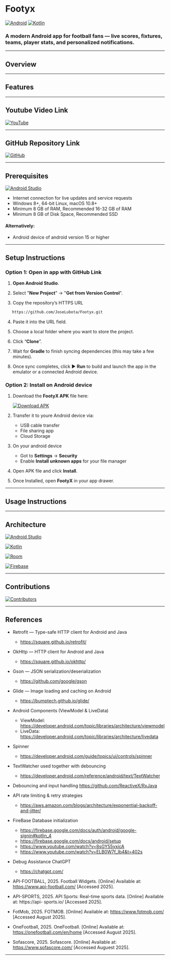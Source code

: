 # Footyx

[![Android](https://img.shields.io/badge/Platform-Android-green?logo=android)](https://developer.android.com)
[![Kotlin](https://img.shields.io/badge/Language-Kotlin-7f52ff?logo=kotlin&logoColor=white)](https://kotlinlang.org)

### A modern Android app for football fans — live scores, fixtures, teams, player stats, and personalized notifications.

---

## Overview


---

## Features


---

## Youtube Video Link

[![YouTube](https://img.shields.io/badge/YouTube-FF0000?style=for-the-badge&logo=youtube&logoColor=white)](https://youtu.be/tCIi9OMZbTI?si=Z-TLOk4fMyji5b2s)

---

## GitHub Repository Link

[![GitHub](https://img.shields.io/badge/GitHub-181717?style=for-the-badge&logo=github&logoColor=white)](https://github.com/JoseLubota/Footyx.git)

---

## Prerequisites

[![Android Studio](https://img.shields.io/badge/Android%20Studio-3DDC84?style=for-the-badge&logo=androidstudio&logoColor=white)](https://developer.android.com/studio)
* Internet connection for live updates and service requests
* Windows 8+, 64-bit Linux, macOS 10.8+
* Minimum 8 GB of RAM, Recommended 16-32 GB of RAM
* Minimum 8 GB of Disk Space, Recommended SSD
#### Alternatively:
* Android device of android version 15 or higher

---

## Setup Instructions

### Option 1: Open in app with GitHub Link

1. **Open Android Studio**.

2. Select "**New Project**" → "**Get from Version Control**".

3. Copy the repository’s HTTPS URL

```bash
   https://github.com/JoseLubota/Footyx.git
```

4. Paste it into the URL field.

5. Choose a local folder where you want to store the project.

6. Click “**Clone**”.

7. Wait for **Gradle** to finish syncing dependencies (this may take a few minutes).

8. Once sync completes, click ▶ **Run** to build and launch the app in the emulator or a connected Android device.

### Option 2: Install on Android device

1. Download the **FootyX APK** file here:

      [![Download APK](https://img.shields.io/badge/Download-APK-green?style=for-the-badge&logo=android&logoColor=white)](https://github.com/YourUsername/Footyx/releases/latest/download/footyx.apk)

2. Transfer it to youre Android device via:
   * USB cable transfer
   * File sharing app
   * Cloud Storage
3. On your android device
   * Got to **Settings** → **Security**
   * Enable **Install unknown apps** for your file manager
4. Open APK file and click **Install**.
5. Once Installed, open **FootyX** in your app drawer.

---

## Usage Instructions


---

## Architecture

[![Android Studio](https://img.shields.io/badge/Android%20Studio-3DDC84?style=for-the-badge&logo=androidstudio&logoColor=white)](https://developer.android.com/studio)

[![Kotlin](https://img.shields.io/badge/Kotlin-7F52FF?style=for-the-badge&logo=kotlin&logoColor=white)](https://kotlinlang.org)

[![Room](https://img.shields.io/badge/Room-0078D4?style=for-the-badge&logo=sqlite&logoColor=white)](https://developer.android.com/training/data-storage/room)

[![Firebase](https://img.shields.io/badge/Firebase-FFCA28?style=for-the-badge&logo=firebase&logoColor=black)](https://firebase.google.com)

---

## Contributions

[![Contributors](https://contrib.rocks/image?repo=JoseLubota/Footyx)](https://github.com/JoseLubota/Footyx/graphs/contributors)

---

## References

* Retrofit — Type-safe HTTP client for Android and Java
  - https://square.github.io/retrofit/

* OkHttp — HTTP client for Android and Java
  - https://square.github.io/okhttp/

* Gson — JSON serialization/deserialization
  - https://github.com/google/gson

* Glide — Image loading and caching on Android
  - https://bumptech.github.io/glide/

* Android Components (ViewModel & LiveData)
  - ViewModel: https://developer.android.com/topic/libraries/architecture/viewmodel
  - LiveData: https://developer.android.com/topic/libraries/architecture/livedata

* Spinner
  - https://developer.android.com/guide/topics/ui/controls/spinner

* TextWatcher used together with debouncing
  - https://developer.android.com/reference/android/text/TextWatcher

* Debouncing and input handling 
   https://github.com/ReactiveX/RxJava

* API rate limiting & retry strategies
  - https://aws.amazon.com/blogs/architecture/exponential-backoff-and-jitter/

* FireBase Database initialization
  - https://firebase.google.com/docs/auth/android/google-signin#kotlin_4
  - https://firebase.google.com/docs/android/setup
  - https://www.youtube.com/watch?v=8sGY55yxicA
  - https://www.youtube.com/watch?v=ELB0W7f_Ib4&t=402s

* Debug Assistance ChatGPT
  - https://chatgpt.com/

* API-FOOTBALL, 2025. Football Widgets. [Online] Available at: https://www.api-football.com/
[Accessed 2025].

* API-SPORTS, 2025. API Sports: Real-time sports data. [Online] Available at: https://api-
sports.io/ [Accessed 2025].

* FotMob, 2025. FOTMOB. [Online] Available at: https://www.fotmob.com/ [Accessed
August 2025].

* OneFootball, 2025. OneFootball. [Online] Available at:
https://onefootball.com/en/home [Accessed August 2025].

* Sofascore, 2025. Sofascore. [Online] Available at: https://www.sofascore.com/
[Accessed Auguest 2025].

---

